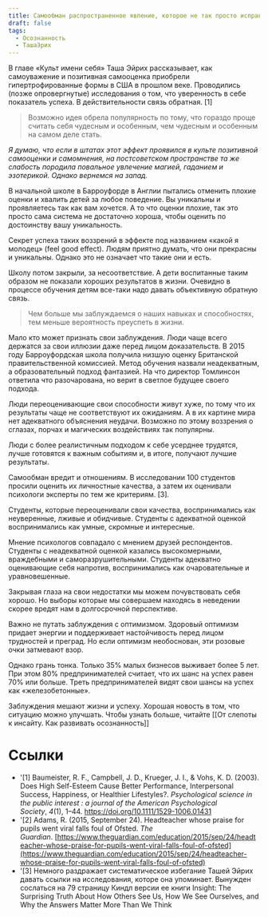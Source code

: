 ```yaml
---
title: Самообман распространенное явление, которое не так просто исправить.
draft: false
tags:
  - Осознанность
  - ТашаЭрих
---
```

В главе «Культ имени себя» Таша Эйрих рассказывает, как самоуважение и позитивная самооценка приобрели гипертрофированные формы в США в прошлом веке. Проводились (позже опровергнутые) исследования о том, что уверенность в себе показатель успеха. В действительности связь обратная. [1]

> Возможно идея обрела популярность по тому, что гораздо проще считать себя чудесным и особенным, чем чудесным и особенным на самом деле стать.

*Я думаю, что если в штатах этот эффект проявился в культе позитивной самооценки и самомнения, на постсоветском пространстве та же слабость породила повальное увлечение магией, гаданием и эзотерикой. Однако вернемся на запад.*

В начальной школе в Барроуфорде в Англии пытались отменить плохие оценки и хвалить детей за любое поведение. Вы уникальны и проявляетесь так как вам хочется. А то что оценки плохие, так это просто сама система не достаточно хороша, чтобы оценить по достоинству вашу уникальность.

Секрет успеха таких воззрений в эффекте под названием «какой я молодец» (feel good effect). Людям приятно думать, что они прекрасны и уникальны. Однако это не означает что такие они и есть.

Школу потом закрыли, за несоответствие. А дети воспитанные таким образом не показали хороших результатов в жизни. Очевидно в процессе обучения детям все-таки надо давать объективную обратную связь.

> Чем больше мы заблуждаемся о наших навыках и способностях, тем меньше вероятность преуспеть в жизни.

Мало кто может признать свои заблуждения. Люди чаще всего держатся за свои иллюзии даже перед лицом доказательств. В 2015 году Барроуфордская школа получила низшую оценку Британской правительственной комиссией. Метод обучения назвали неадекватным, а образовательный подход фантазией. На что директор Томлинсон ответила что разочарована, но верит в светлое будущее своего подхода.

Люди переоценивающие свои способности живут хуже, по тому что их результаты чаще не соответствуют их ожиданиям. А в их картине мира нет адекватного объяснения неудачи. Возможно по этому воззрения о сглазах, порчах и магических воздействиях так популярны.

Люди с более реалистичным подходом к себе усерднее трудятся, лучше готовятся к важным событиям и, в итоге, получают лучшие результаты.

Самообман вредит и отношениям. В исследовании 100 студентов просили оценить их личностные качества, а затем их оценивали психологи эксперты по тем же критериям. [3].

Студенты, которые переоценивали свои качества, воспринимались как неуверенные, лживые и обидчивые. Студенты с адекватной оценкой воспринимались как умные, скромные и интересные.

Мнение психологов совпадало с мнением друзей респондентов. Студенты с неадекватной оценкой казались высокомерными, враждебными и саморазрушительными. Студенты адекватно оценивающие себя напротив, воспринимались как очаровательные и уравновешенные.

Закрывая глаза на свои недостатки мы можем почувствовать себя хорошо. Но выборы которые мы совершаем находясь в неведении скорее вредят нам в долгосрочной перспективе.

Важно не путать заблуждения с оптимизмом. Здоровый оптимизм придает энергии и поддерживает настойчивость перед лицом трудностей и преград. Но если оптимизм необоснован, эти розовые очки затмевают взор.

Однако грань тонка. Только 35% малых бизнесов выживает более 5 лет. При этом 80% предпринимателей считает, что их шанс на успех равен 70% или больше. Треть предпринимателей видят свои шансы на успех как «железобетонные».

Заблуждения мешают жизни и успеху. Хорошая новость в том, что ситуацию можно улучшать. Чтобы узнать больше, читайте [[От слепоты к инсайту.  Как развивать осознанность]]
# Ссылки

- '[1] Baumeister, R. F., Campbell, J. D., Krueger, J. I., & Vohs, K. D. (2003). Does High Self-Esteem Cause Better Performance, Interpersonal Success, Happiness, or Healthier Lifestyles?. _Psychological science in the public interest : a journal of the American Psychological Society_, _4_(1), 1–44. https://doi.org/10.1111/1529-1006.01431
- '[2] Adams, R. (2015, September 24). Headteacher whose praise for pupils went viral falls foul of Ofsted. _The Guardian_. [https://www.theguardian.com/education/2015/sep/24/headteacher-whose-praise-for-pupils-went-viral-falls-foul-of-ofsted](https://www.theguardian.com/education/2015/sep/24/headteacher-whose-praise-for-pupils-went-viral-falls-foul-of-ofsted)
- '[3] Немного раздражает систематическое избегание Ташей Эйрих давать ссылки на исследования, которе она упоминает. Вынужден сослаться на 79 страницу Киндл версии ее книги Insight: The Surprising Truth About How Others See Us, How We See Ourselves, and Why the Answers Matter More Than We Think